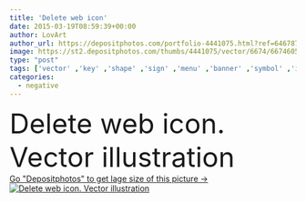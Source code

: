 ```yaml
---
title: 'Delete web icon'
date: 2015-03-19T08:59:39+00:00
author: LovArt
author_url: https://depositphotos.com/portfolio-4441075.html?ref=64678756
image: https://st2.depositphotos.com/thumbs/4441075/vector/6674/66746057/api_thumb_450.jpg?forcejpeg=true
type: "post"
tags: ['vector' ,'key' ,'shape' ,'sign' ,'menu' ,'banner' ,'symbol' ,'icon' ,'cross' ,'button' ,'tool' ,'badge' ,'rounded' ,'negative' ,'navigation' ,'application' ,'crest' ,'glossy' ,'gloss' ,'icons' ,'failure' ,'calculator' ,'no' ,'emblem' ,'remove' ,'multiplication' ,'interface' ,'user' ,'delete' ,'not' ,'calculate' ,'wrong' ,'decline' ,'rood' ,'calculus' ,'multiply' ,'refuse' ,'app' ,'deny' ,'crisscross' ,'reject' ,'blocking' ,'cancellation' ,'exclusion' ,'glyph' ,'criss' ,'ui' ,'crosswise' ,'incorrect' ,'abort' ]
categories: 
  - negative
---
```

<div aling="center">
            <font size="60"> Delete web icon. Vector illustration</font>   
</div>
<div>
    <a href='https://st2.depositphotos.com/thumbs/4441075/vector/6674/66746057/api_thumb_450.jpg?forcejpeg=true?ref=64678756' target=_blank > Go "Depositphotos" to get lage size of this picture ->
        <img href='https://st2.depositphotos.com/thumbs/4441075/vector/6674/66746057/api_thumb_450.jpg?forcejpeg=true?ref=64678756' src='https://st2.depositphotos.com/4441075/6674/v/950/depositphotos_66746057-stock-illustration-delete-web-icon.jpg?forcejpeg=true' alt='Delete web icon. Vector illustration' >
    </a>
</div>
